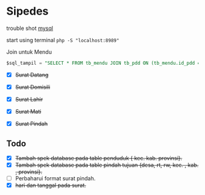 # Sipedes
trouble shot [mysql](https://nicolasbouliane.com/blog/how-to-fix-the-1046-no-database-selected-error-in-phpmyadmin)

start using terminal
`php -S "localhost:8989"`


Join untuk Mendu
```sql
$sql_tampil = "SELECT * FROM tb_mendu JOIN tb_pdd ON (tb_mendu.id_pdd = tb_pdd.id_pend)";
```

- [x] ~~Surat Datang~~
- [x] ~~Surat Domisili~~
- [x] ~~Surat Lahir~~
- [x] ~~Surat Mati~~
- [x] ~~Surat Pindah~~


## Todo
- [x] ~~Tambah spek database pada table penduduk { kec. kab. provinsi}.~~
- [x] ~~Tambah spek database pada table pindah tujuan {desa, rt, rw, kec. , kab. , provinsi}.~~
- [ ] Perbaharui format surat pindah.
- [x] ~~hari dan tanggal pada surat.~~
